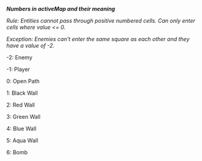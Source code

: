 ***Numbers in activeMap and their meaning***

*Rule: Entities cannot pass through positive numbered cells. Can only enter cells where value <= 0.*

*Exception: Enemies can't enter the same square as each other and they have a value of -2.*

-2: Enemy

-1: Player

0: Open Path

1: Black Wall

2: Red Wall

3: Green Wall

4: Blue Wall

5: Aqua Wall

6: Bomb

